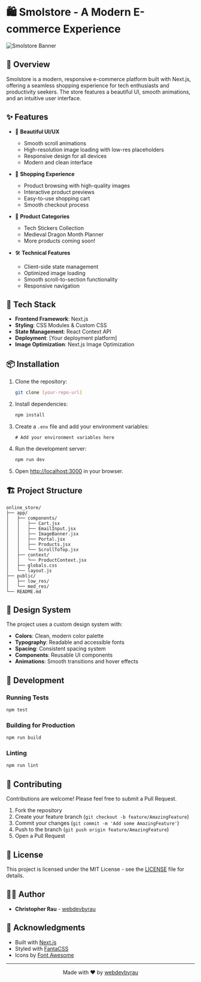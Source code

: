 # 🛍️ Smolstore - A Modern E-commerce Experience

![Smolstore Banner](med_res/banner.png)

## 🌟 Overview

Smolstore is a modern, responsive e-commerce platform built with Next.js, offering a seamless shopping experience for tech enthusiasts and productivity seekers. The store features a beautiful UI, smooth animations, and an intuitive user interface.

## ✨ Features

- 🎨 **Beautiful UI/UX**

  - Smooth scroll animations
  - High-resolution image loading with low-res placeholders
  - Responsive design for all devices
  - Modern and clean interface

- 🛒 **Shopping Experience**

  - Product browsing with high-quality images
  - Interactive product previews
  - Easy-to-use shopping cart
  - Smooth checkout process

- 🎯 **Product Categories**

  - Tech Stickers Collection
  - Medieval Dragon Month Planner
  - More products coming soon!

- 🛠️ **Technical Features**
  - Client-side state management
  - Optimized image loading
  - Smooth scroll-to-section functionality
  - Responsive navigation

## 🚀 Tech Stack

- **Frontend Framework**: Next.js
- **Styling**: CSS Modules & Custom CSS
- **State Management**: React Context API
- **Deployment**: [Your deployment platform]
- **Image Optimization**: Next.js Image Optimization

## 📦 Installation

1. Clone the repository:

   ```bash
   git clone [your-repo-url]
   ```

2. Install dependencies:

   ```bash
   npm install
   ```

3. Create a `.env` file and add your environment variables:

   ```env
   # Add your environment variables here
   ```

4. Run the development server:

   ```bash
   npm run dev
   ```

5. Open [http://localhost:3000](http://localhost:3000) in your browser.

## 🏗️ Project Structure

```
online_store/
├── app/
│   ├── components/
│   │   ├── Cart.jsx
│   │   ├── EmailInput.jsx
│   │   ├── ImageBanner.jsx
│   │   ├── Portal.jsx
│   │   ├── Products.jsx
│   │   └── ScrollToTop.jsx
│   ├── context/
│   │   └── ProductContext.jsx
│   ├── globals.css
│   └── layout.js
├── public/
│   ├── low_res/
│   └── med_res/
└── README.md
```

## 🎨 Design System

The project uses a custom design system with:

- **Colors**: Clean, modern color palette
- **Typography**: Readable and accessible fonts
- **Spacing**: Consistent spacing system
- **Components**: Reusable UI components
- **Animations**: Smooth transitions and hover effects

## 🔧 Development

### Running Tests

```bash
npm test
```

### Building for Production

```bash
npm run build
```

### Linting

```bash
npm run lint
```

## 🤝 Contributing

Contributions are welcome! Please feel free to submit a Pull Request.

1. Fork the repository
2. Create your feature branch (`git checkout -b feature/AmazingFeature`)
3. Commit your changes (`git commit -m 'Add some AmazingFeature'`)
4. Push to the branch (`git push origin feature/AmazingFeature`)
5. Open a Pull Request

## 📝 License

This project is licensed under the MIT License - see the [LICENSE](LICENSE) file for details.

## 👨‍💻 Author

- **Christopher Rau** - [webdevbyrau](https://rauwebport.netlify.app/)

## 🙏 Acknowledgments

- Built with [Next.js](https://nextjs.org/)
- Styled with [FantaCSS](https://www.fantacss.smoljames.com/)
- Icons by [Font Awesome](https://fontawesome.com/)

---

<div align="center">
  <p>Made with ❤️ by <a href="https://rauwebport.netlify.app/">webdevbyrau</a></p>
</div>
